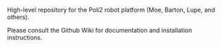 High-level repository for the Poli2 robot platform (Moe, Barton, Lupe, and others).

Please consult the Github Wiki for documentation and installation instructions.
